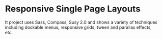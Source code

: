 # Responsive Single Page Layouts
It project uses Sass, Compass, Susy 2.0 and shows a variety of techniques including dockable menus, responsive grids, tween and parallax effects, etc.